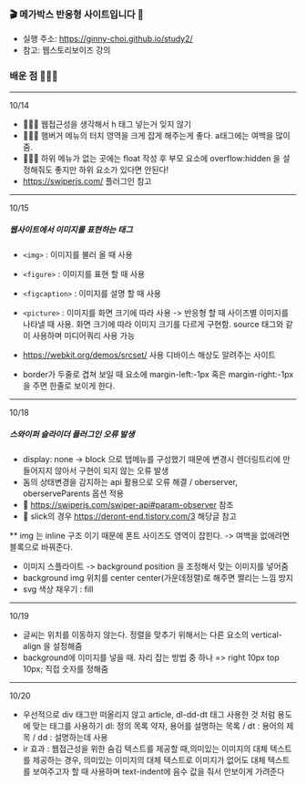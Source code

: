 ### 🎬 메가박스 반응형 사이트입니다 🎥

-   실행 주소: https://ginny-choi.github.io/study2/
-   참고: 웹스토리보이즈 강의

### 배운 점 👩🏻‍💻

---

10/14

-   👩🏻‍💻 웹접근성을 생각해서 h 태그 넣는거 잊지 않기
-   👩🏻‍💻 햄버거 메뉴의 터치 영역을 크게 잡게 해주는게 좋다. a태그에는 여백을 많이 줌.
-   👩🏻‍💻 하위 메뉴가 없는 곳에는 float 작성 후 부모 요소에 overflow:hidden 을 설정해줘도 좋지만 하위 요소가 있다면 안된다!
-   https://swiperjs.com/ 플러그인 참고

---

10/15

##### 웹사이트에서 이미지를 표현하는 태그

-   `<img>` : 이미지를 불러 올 때 사용
-   `<figure>` : 이미지를 표현 할 때 사용
-   `<figcaption>` : 이미지를 설명 할 때 사용
-   `<picture>` : 이미지를 화면 크기에 따라 사용 -> 반응형 할 때 사이즈별 이미지를 나타낼 때 사용. 화면 크기에 따라 이미지 크기를 다르게 구현함. source 태그와 같이 사용하며 미디어쿼리 사용 가능

-   https://webkit.org/demos/srcset/ 사용 디바이스 해상도 알려주는 사이트
-   border가 두줄로 겹쳐 보일 때 요소에 margin-left:-1px 혹은 margin-right:-1px 을 주면 한줄로 보이게 한다.

---

10/18

##### 스와이퍼 슬라이더 플러그인 오류 발생

-   display: none -> block 으로 탭메뉴를 구성했기 때문에 변경시 렌더링트리에 만들어지지 않아서 구현이 되지 않는 오류 발생
-   돔의 상태변경을 감지하는 api 활용으로 오류 해결 / oberserver, oberserveParents 옵션 적용
-   🔑 https://swiperjs.com/swiper-api#param-observer 참조
-   🔑 slick의 경우 https://deront-end.tistory.com/3 해당글 참고

\*\* img 는 inline 구조 이기 때문에 폰트 사이즈도 영역이 잡힌다. -> 여백을 없애려면 블록으로 바꿔준다.

-   이미지 스플라이트 -> background position 을 조정해서 맞는 이미지를 넣어줌
-   background img 위치를 center center(가운데정렬)로 해주면 짤리는 느낌 방지
-   svg 색상 채우기 : fill

---

10/19

-   글씨는 위치를 이동하지 않는다. 정렬을 맞추기 위해서는 다른 요소의 vertical-align 을 설정해줌
-   background에 이미지를 넣을 때. 자리 잡는 방법 중 하나 => right 10px top 10px; 직접 숫자를 정해줌

---

10/20

-   우선적으로 div 태그만 떠올리지 않고 article, dl-dd-dt 태그 사용한 것 처럼 용도에 맞는 태그를 사용하기
    dl: 정의 목록 약자, 용어를 설명하는 목록 / dt : 용어의 제목 / dd : 설명하는데 사용
-   ir 효과 : 웹접근성을 위한 숨김 텍스트를 제공할 때,의미있는 이미지의 대체 텍스트를 제공하는 경우,
    의미있는 이미지의 대체 텍스트로 이미지가 없어도 대체 텍스트를 보여주고자 할 때 사용하며 text-indent에 음수 값을 줘서 안보이게 가려준다
